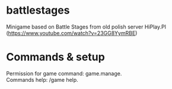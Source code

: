 # battlestages
Minigame based on Battle Stages from old polish server HiPlay.Pl (https://www.youtube.com/watch?v=23GG8YymRBE)

# Commands & setup
Permission for game command: game.manage.
<br>
Commands help: /game help.
